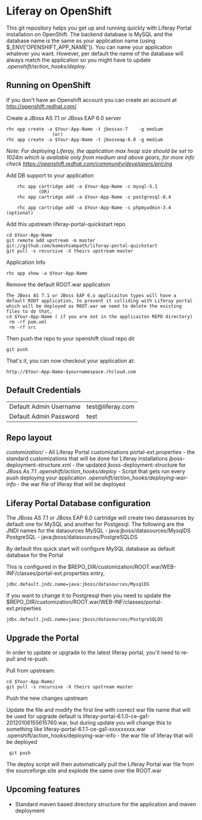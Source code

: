 Liferay on OpenShift
===================

This git repository helps you get up and running quickly with Liferay Portal installation
on OpenShift.  The backend database is MySQL and the database name is the
same as your application name (using $_ENV['OPENSHIFT_APP_NAME']).  You can name
your application whatever you want.  However, per default the name of the database
will always match the application so you might have to update *.openshift/action_hooks/deploy*.


Running on OpenShift
--------------------

If you don't have an Openshift account you can create an account at http://openshift.redhat.com/ 

Create a JBoss AS 7.1 or JBoss EAP 6.0 server

    rhc app create -a $Your-App-Name -t jbossas-7    -g medium
	                 (or)
    rhc app create -a $Your-App-Name -t jbosseap-6.0 -g medium
    
*Note: For deploying Liferay, the application max heap size should be set to 1024m which is available only from medium and above gears, for more info check https://openshift.redhat.com/community/developers/pricing*
	
Add DB support to your application
	
	    rhc app cartridge add -a $Your-App-Name -c mysql-5.1
				(OR)
	    rhc app cartridge add -a $Your-App-Name -c postgresql-8.4
	
	    rhc app cartridge add -a $Your-App-Name -c phpmyadmin-3.4 (optional)
		
Add this upstream liferay-portal-quickstart repo

    cd $Your-App-Name
    git remote add upstream -m master git://github.com/kameshsampath/liferay-portal-quickstart
    git pull -s recursive -X theirs upstream master
	
Application Info

	rhc app show -a $Your-App-Name
	
Remove the default ROOT.war application

    The JBoss AS 7.1 or JBoss EAP 6.o applicaiton types will have a default ROOT application, to prevent it colliding with Liferay portal
	which will be deployed as ROOT.war we need to delete the existing files to do that,
	cd $Your-App-Name ( if you are not in the applicaiton REPO directory)
     rm -rf pom.xml
     rm -rf src

Then push the repo to your openshift cloud repo dir

    git push

That's it, you can now checkout your application at:

    http://$Your-App-Name-$yournamespace.rhcloud.com

Default Credentials
-------------------
<table>
<tr><td>Default Admin Username</td><td>test@liferay.com</td></tr>
<tr><td>Default Admin Password</td><td>test</td></tr>
</table>

Repo layout
-----------

*customization/* - All Liferay Portal customizations
		portal-ext.properties - the standard customizations that will be done for Liferay installations
		jboss-deployment-structure.xml - the updated jboss-deployment-structure for JBoss As 7.1
*.openshift/action_hooks/deploy* - Script that gets run every push deploying your application
*.openshift/action_hooks/deploying-war-info* - the war file of liferay that will be deployed

Liferay Portal Database configuration
-------------------------------------

The JBoss AS 7.1 or JBoss EAP 6.0 cartridge will create two datasources by default one for MySQL and another for Postgesql.  The following are 
the JNDI names for the dataources
		MySQL      - java:jboss/datasources/MysqlDS
		PostgreSQL - java:jboss/datasources/PostgreSQLDS

By default this quick start will configure MySQL database as default database for the Portal

This is configured in the $REPO_DIR/customization/ROOT.war/WEB-INF/classes/portal-ext.properties entry,
	
	jdbc.default.jndi.name=java:jboss/datasources/MysqlDS
		
If you want to change it to Postgresql then you need to update the $REPO_DIR/customization/ROOT.war/WEB-INF/classes/portal-ext.properties

	jdbc.default.jndi.name=java:jboss/datasources/PostgreSQLDS
	
Upgrade the Portal
------------------

In order to update or upgrade to the latest liferay portal, you'll need to re-pull
and re-push.

Pull from upstream:

    cd $Your-App-Name/
    git pull -s recursive -X theirs upstream master

Push the new changes upstream

Update the file and modify the first line with correct war file name that will be used for upgrade default is liferay-portal-6.1.0-ce-ga1-20120106155615760.war, but during update you will change
this to something like liferay-portal-6.1.1-ce-ga1-xxxxxxxxx.war
    .openshift/action_hooks/deploying-war-info - the war file of liferay that will be deployed

     git push

The deploy script will then automatically pull the Liferay Portal war file from the sourceforge site
and explode the same over the ROOT.war


Upcoming features
----------------

* Standard maven based directory structure for the application and maven deployment